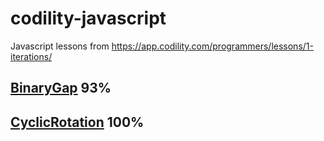# codility-javascript
Javascript lessons from https://app.codility.com/programmers/lessons/1-iterations/

## [BinaryGap](binary_gap.md) 93%
## [CyclicRotation](CyclicRotation.md) 100%